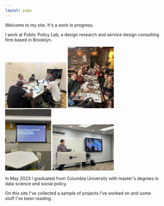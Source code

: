 ```yaml
---
layout: page
---
```


Welcome to my site. It's a work in progress. 

I work at Public Policy Lab, a design research and service design consulting firm based in Brooklyn. 

<p float="left">
  <img src="../images/IMG_4897.jpg" alt="PPL
  photo" width="200"/>
  <img src="../images/IMG_7858.JPG" alt="PPL
  photo 2" width="150"/>
   <img src="../images/IMG_9508.JPG" alt="PPL
  photo 3 " width="150"/>
  <img src="../images/IMG_7610%20(1).jpeg" alt="PPL photo 4 " width="200"/>
</p>


In May 2023 I graduated from Columbia University with master's degrees in data science and social policy. 

On this site I've collected a sample of projects I've worked on and some stuff I've been reading. 

